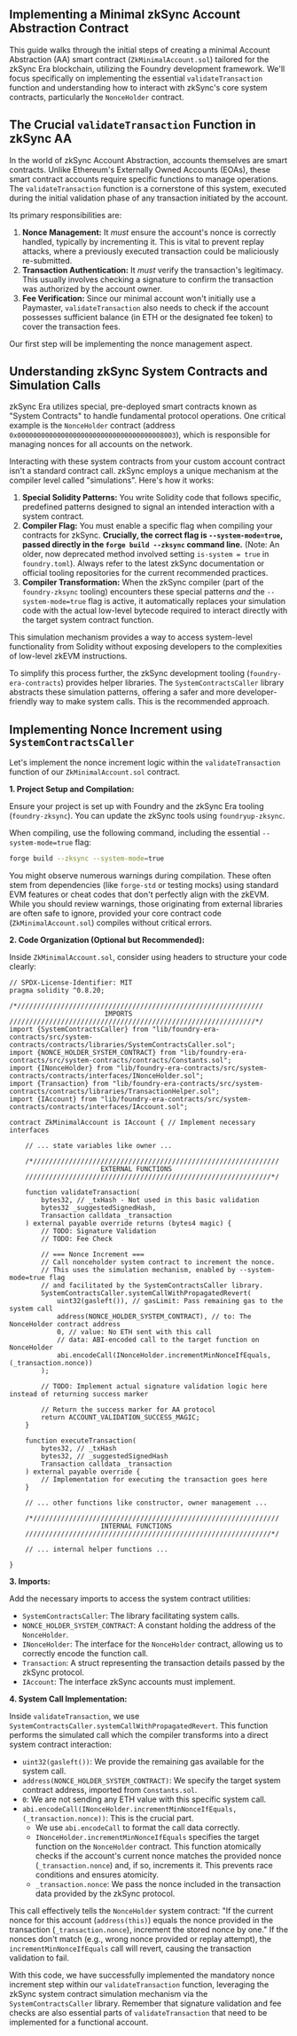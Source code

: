 ## Implementing a Minimal zkSync Account Abstraction Contract

This guide walks through the initial steps of creating a minimal Account Abstraction (AA) smart contract (`ZkMinimalAccount.sol`) tailored for the zkSync Era blockchain, utilizing the Foundry development framework. We'll focus specifically on implementing the essential `validateTransaction` function and understanding how to interact with zkSync's core system contracts, particularly the `NonceHolder` contract.

## The Crucial `validateTransaction` Function in zkSync AA

In the world of zkSync Account Abstraction, accounts themselves are smart contracts. Unlike Ethereum's Externally Owned Accounts (EOAs), these smart contract accounts require specific functions to manage operations. The `validateTransaction` function is a cornerstone of this system, executed during the initial validation phase of any transaction initiated by the account.

Its primary responsibilities are:

1.  **Nonce Management:** It *must* ensure the account's nonce is correctly handled, typically by incrementing it. This is vital to prevent replay attacks, where a previously executed transaction could be maliciously re-submitted.
2.  **Transaction Authentication:** It *must* verify the transaction's legitimacy. This usually involves checking a signature to confirm the transaction was authorized by the account owner.
3.  **Fee Verification:** Since our minimal account won't initially use a Paymaster, `validateTransaction` also needs to check if the account possesses sufficient balance (in ETH or the designated fee token) to cover the transaction fees.

Our first step will be implementing the nonce management aspect.

## Understanding zkSync System Contracts and Simulation Calls

zkSync Era utilizes special, pre-deployed smart contracts known as "System Contracts" to handle fundamental protocol operations. One critical example is the `NonceHolder` contract (address `0x0000000000000000000000000000000000008003`), which is responsible for managing nonces for all accounts on the network.

Interacting with these system contracts from your custom account contract isn't a standard contract call. zkSync employs a unique mechanism at the compiler level called "simulations". Here's how it works:

1.  **Special Solidity Patterns:** You write Solidity code that follows specific, predefined patterns designed to signal an intended interaction with a system contract.
2.  **Compiler Flag:** You must enable a specific flag when compiling your contracts for zkSync. **Crucially, the correct flag is `--system-mode=true`, passed directly in the `forge build --zksync` command line.** (Note: An older, now deprecated method involved setting `is-system = true` in `foundry.toml`). Always refer to the latest zkSync documentation or official tooling repositories for the current recommended practices.
3.  **Compiler Transformation:** When the zkSync compiler (part of the `foundry-zksync` tooling) encounters these special patterns *and* the `--system-mode=true` flag is active, it automatically replaces your simulation code with the actual low-level bytecode required to interact directly with the target system contract function.

This simulation mechanism provides a way to access system-level functionality from Solidity without exposing developers to the complexities of low-level zkEVM instructions.

To simplify this process further, the zkSync development tooling (`foundry-era-contracts`) provides helper libraries. The `SystemContractsCaller` library abstracts these simulation patterns, offering a safer and more developer-friendly way to make system calls. This is the recommended approach.

## Implementing Nonce Increment using `SystemContractsCaller`

Let's implement the nonce increment logic within the `validateTransaction` function of our `ZkMinimalAccount.sol` contract.

**1. Project Setup and Compilation:**

Ensure your project is set up with Foundry and the zkSync Era tooling (`foundry-zksync`). You can update the zkSync tools using `foundryup-zksync`.

When compiling, use the following command, including the essential `--system-mode=true` flag:

```bash
forge build --zksync --system-mode=true
```

You might observe numerous warnings during compilation. These often stem from dependencies (like `forge-std` or testing mocks) using standard EVM features or cheat codes that don't perfectly align with the zkEVM. While you should review warnings, those originating from external libraries are often safe to ignore, provided your core contract code (`ZkMinimalAccount.sol`) compiles without critical errors.

**2. Code Organization (Optional but Recommended):**

Inside `ZkMinimalAccount.sol`, consider using headers to structure your code clearly:

```solidity
// SPDX-License-Identifier: MIT
pragma solidity ^0.8.20;

/*//////////////////////////////////////////////////////////////
                        IMPORTS
//////////////////////////////////////////////////////////////*/
import {SystemContractsCaller} from "lib/foundry-era-contracts/src/system-contracts/contracts/libraries/SystemContractsCaller.sol";
import {NONCE_HOLDER_SYSTEM_CONTRACT} from "lib/foundry-era-contracts/src/system-contracts/contracts/Constants.sol";
import {INonceHolder} from "lib/foundry-era-contracts/src/system-contracts/contracts/interfaces/INonceHolder.sol";
import {Transaction} from "lib/foundry-era-contracts/src/system-contracts/contracts/libraries/TransactionHelper.sol";
import {IAccount} from "lib/foundry-era-contracts/src/system-contracts/contracts/interfaces/IAccount.sol";

contract ZkMinimalAccount is IAccount { // Implement necessary interfaces

    // ... state variables like owner ...

    /*//////////////////////////////////////////////////////////////
                       EXTERNAL FUNCTIONS
    //////////////////////////////////////////////////////////////*/

    function validateTransaction(
        bytes32, // _txHash - Not used in this basic validation
        bytes32 _suggestedSignedHash,
        Transaction calldata _transaction
    ) external payable override returns (bytes4 magic) {
        // TODO: Signature Validation
        // TODO: Fee Check

        // === Nonce Increment ===
        // Call nonceholder system contract to increment the nonce.
        // This uses the simulation mechanism, enabled by --system-mode=true flag
        // and facilitated by the SystemContractsCaller library.
        SystemContractsCaller.systemCallWithPropagatedRevert(
            uint32(gasleft()), // gasLimit: Pass remaining gas to the system call
            address(NONCE_HOLDER_SYSTEM_CONTRACT), // to: The NonceHolder contract address
            0, // value: No ETH sent with this call
            // data: ABI-encoded call to the target function on NonceHolder
            abi.encodeCall(INonceHolder.incrementMinNonceIfEquals, (_transaction.nonce))
        );

        // TODO: Implement actual signature validation logic here instead of returning success marker

        // Return the success marker for AA protocol
        return ACCOUNT_VALIDATION_SUCCESS_MAGIC;
    }

    function executeTransaction(
        bytes32, // _txHash
        bytes32, // _suggestedSignedHash
        Transaction calldata _transaction
    ) external payable override {
        // Implementation for executing the transaction goes here
    }

    // ... other functions like constructor, owner management ...

    /*//////////////////////////////////////////////////////////////
                       INTERNAL FUNCTIONS
    //////////////////////////////////////////////////////////////*/

    // ... internal helper functions ...

}
```

**3. Imports:**

Add the necessary imports to access the system contract utilities:

*   `SystemContractsCaller`: The library facilitating system calls.
*   `NONCE_HOLDER_SYSTEM_CONTRACT`: A constant holding the address of the `NonceHolder`.
*   `INonceHolder`: The interface for the `NonceHolder` contract, allowing us to correctly encode the function call.
*   `Transaction`: A struct representing the transaction details passed by the zkSync protocol.
*   `IAccount`: The interface zkSync accounts must implement.

**4. System Call Implementation:**

Inside `validateTransaction`, we use `SystemContractsCaller.systemCallWithPropagatedRevert`. This function performs the simulated call which the compiler transforms into a direct system contract interaction:

*   `uint32(gasleft())`: We provide the remaining gas available for the system call.
*   `address(NONCE_HOLDER_SYSTEM_CONTRACT)`: We specify the target system contract address, imported from `Constants.sol`.
*   `0`: We are not sending any ETH value with this specific system call.
*   `abi.encodeCall(INonceHolder.incrementMinNonceIfEquals, (_transaction.nonce))`: This is the crucial part.
    *   We use `abi.encodeCall` to format the call data correctly.
    *   `INonceHolder.incrementMinNonceIfEquals` specifies the target function on the `NonceHolder` contract. This function atomically checks if the account's current nonce matches the provided nonce (`_transaction.nonce`) and, if so, increments it. This prevents race conditions and ensures atomicity.
    *   `_transaction.nonce`: We pass the nonce included in the transaction data provided by the zkSync protocol.

This call effectively tells the `NonceHolder` system contract: "If the current nonce for this account (`address(this)`) equals the nonce provided in the transaction (`_transaction.nonce`), increment the stored nonce by one." If the nonces don't match (e.g., wrong nonce provided or replay attempt), the `incrementMinNonceIfEquals` call will revert, causing the transaction validation to fail.

With this code, we have successfully implemented the mandatory nonce increment step within our `validateTransaction` function, leveraging the zkSync system contract simulation mechanism via the `SystemContractsCaller` library. Remember that signature validation and fee checks are also essential parts of `validateTransaction` that need to be implemented for a functional account.